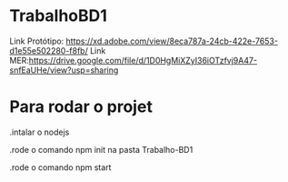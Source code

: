 # TrabalhoBD1

Link Protótipo: https://xd.adobe.com/view/8eca787a-24cb-422e-7653-d1e55e502280-f8fb/
Link MER:https://drive.google.com/file/d/1D0HgMiXZyI36iOTzfvj9A47-snfEaUHe/view?usp=sharing
# Para rodar  o projet
.intalar o nodejs

.rode o comando npm init na pasta Trabalho-BD1

.rode o comando npm start
